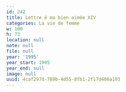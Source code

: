 ```yaml
---
id: 242
title: Lettre é ma bien aimée XIV
categories: La vie de femme
w: 100
h: 73
location: null
note: null
file: null
year: '1995'
year_start: 1995
year_end: null
image: null
uuid: 4caf297d-789b-4d55-8fb1-2f17d406a193
---
```


